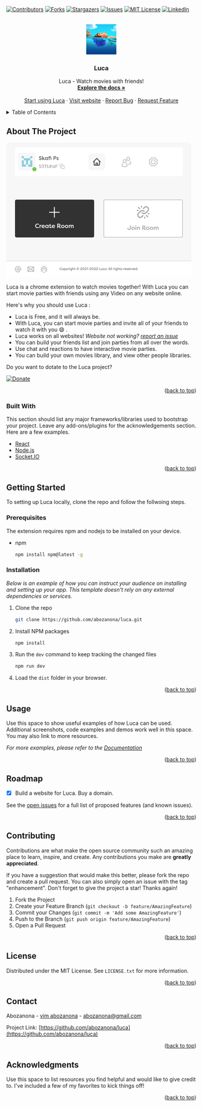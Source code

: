 <div id="top"></div>

[![Contributors][contributors-shield]][contributors-url]
[![Forks][forks-shield]][forks-url]
[![Stargazers][stars-shield]][stars-url]
[![Issues][issues-shield]][issues-url]
[![MIT License][license-shield]][license-url]
[![LinkedIn][linkedin-shield]][linkedin-url]



<!-- PROJECT LOGO -->
<br />
<div align="center">
  <a href="https://github.com/abozanona/luca">
    <img src="images/logo.png" alt="Logo" width="80" height="80">
  </a>

  <h3 align="center">Luca</h3>

  <p align="center">
    Luca - Watch movies with friends!
    <br />
    <a href="https://github.com/abozanona/luca"><strong>Explore the docs »</strong></a>
    <br />
    <br />
    <a href="https://chrome.google.com/webstore/detail/obnoakbedffbolampagecgineggakiii">Start using Luca</a>
    ·
    <a href="https://lucaparty.com/">Visit website</a>
    ·
    <a href="https://github.com/abozanona/luca/issues">Report Bug</a>
    ·
    <a href="https://github.com/abozanona/luca/issues">Request Feature</a>
  </p>
</div>



<!-- TABLE OF CONTENTS -->
<details>
  <summary>Table of Contents</summary>
  <ol>
    <li>
      <a href="#about-the-project">About The Project</a>
      <ul>
        <li><a href="#built-with">Built With</a></li>
      </ul>
    </li>
    <li><a href="#usage">Usage</a></li>
    <li><a href="#roadmap">Roadmap</a></li>
    <li><a href="https://github.com/abozanona/luca/blob/master/Design-Guidelines.md">Design Guidelines</a></li>
    <li><a href="#contributing">Contributing</a></li>
    <li><a href="#license">License</a></li>
    <li><a href="#contact">Contact</a></li>
    <li><a href="#acknowledgments">Acknowledgments</a></li>
  </ol>
</details>


<!-- ABOUT THE PROJECT -->
## About The Project

[![Luca Screen Shot][luca-screenshot]](https://chrome.google.com/webstore/detail/obnoakbedffbolampagecgineggakiii)

Luca is a chrome extension to watch movies together! With Luca you can start movie parties with friends using any Video on any website online. 

Here's why you should use Luca :
* Luca is Free, and it will always be.
* With Luca, you can start movie parties and invite all of your friends to watch it with you :smile: .
* Luca works on all websites! *Website not working? [report an issue](https://github.com/abozanona/luca/issues)*
* You can build your friends list and join parties from all over the words.
* Use chat and reactions to have interactive movie parties.
* You can build your own movies library, and view other people libraries.

Do you want to dotate to the Luca project?

[![Donate](https://img.shields.io/badge/Donate-PayPal-green.svg)](#)

<p align="right">(<a href="#top">back to top</a>)</p>



### Built With

This section should list any major frameworks/libraries used to bootstrap your project. Leave any add-ons/plugins for the acknowledgements section. Here are a few examples.

* [React](https://reactjs.org/)
* [Node.js](https://nodejs.org/)
* [Socket.IO](https://socket.io/)

<p align="right">(<a href="#top">back to top</a>)</p>


<!-- GETTING STARTED -->
## Getting Started

To setting up Luca locally, clone the repo and follow the follwoing steps.

### Prerequisites

The extension requires npm and nodejs to be installed on your device.
* npm
  ```sh
  npm install npm@latest -g
  ```

### Installation

_Below is an example of how you can instruct your audience on installing and setting up your app. This template doesn't rely on any external dependencies or services._

1. Clone the repo
   ```sh
   git clone https://github.com/abozanona/luca.git
   ```
2. Install NPM packages
   ```sh
   npm install
   ```
3. Run the `dev` command to keep tracking the changed files
   ```sh
   npm run dev
   ```
4. Load the `dist` folder in your browser.

<p align="right">(<a href="#top">back to top</a>)</p>


<!-- USAGE EXAMPLES -->
## Usage

Use this space to show useful examples of how Luca can be used. Additional screenshots, code examples and demos work well in this space. You may also link to more resources.

_For more examples, please refer to the [Documentation](https://example.com)_

<p align="right">(<a href="#top">back to top</a>)</p>



<!-- ROADMAP -->
## Roadmap

- [x] Build a website for Luca. Buy a domain.

See the [open issues](https://github.com/abozanona/luca/issues) for a full list of proposed features (and known issues).

<p align="right">(<a href="#top">back to top</a>)</p>


<!-- CONTRIBUTING -->
## Contributing

Contributions are what make the open source community such an amazing place to learn, inspire, and create. Any contributions you make are **greatly appreciated**.

If you have a suggestion that would make this better, please fork the repo and create a pull request. You can also simply open an issue with the tag "enhancement".
Don't forget to give the project a star! Thanks again!

1. Fork the Project
2. Create your Feature Branch (`git checkout -b feature/AmazingFeature`)
3. Commit your Changes (`git commit -m 'Add some AmazingFeature'`)
4. Push to the Branch (`git push origin feature/AmazingFeature`)
5. Open a Pull Request

<p align="right">(<a href="#top">back to top</a>)</p>



<!-- LICENSE -->
## License

Distributed under the MIT License. See `LICENSE.txt` for more information.

<p align="right">(<a href="#top">back to top</a>)</p>



<!-- CONTACT -->
## Contact

Abozanona - [vim abozanona](https://abozanona.me) - abozanona@gmail.com

Project Link: [https://github.com/abozanona/luca](https://github.com/abozanona/luca)

<p align="right">(<a href="#top">back to top</a>)</p>



<!-- ACKNOWLEDGMENTS -->
## Acknowledgments

Use this space to list resources you find helpful and would like to give credit to. I've included a few of my favorites to kick things off!


<p align="right">(<a href="#top">back to top</a>)</p>



<!-- MARKDOWN LINKS & IMAGES -->
<!-- https://www.markdownguide.org/basic-syntax/#reference-style-links -->
[contributors-shield]: https://img.shields.io/github/contributors/abozanona/luca.svg?style=for-the-badge
[contributors-url]: https://github.com/abozanona/luca/graphs/contributors
[forks-shield]: https://img.shields.io/github/forks/abozanona/luca.svg?style=for-the-badge
[forks-url]: https://github.com/abozanona/luca/network/members
[stars-shield]: https://img.shields.io/github/stars/abozanona/luca.svg?style=for-the-badge
[stars-url]: https://github.com/abozanona/luca/stargazers
[issues-shield]: https://img.shields.io/github/issues/abozanona/luca.svg?style=for-the-badge
[issues-url]: https://github.com/abozanona/luca/issues
[license-shield]: https://img.shields.io/github/license/abozanona/luca.svg?style=for-the-badge
[license-url]: https://github.com/abozanona/luca/blob/master/LICENSE.txt
[linkedin-shield]: https://img.shields.io/badge/-LinkedIn-black.svg?style=for-the-badge&logo=linkedin&colorB=555
[linkedin-url]: https://linkedin.com/in/abozanona
[luca-screenshot]: images/screenshot.png
